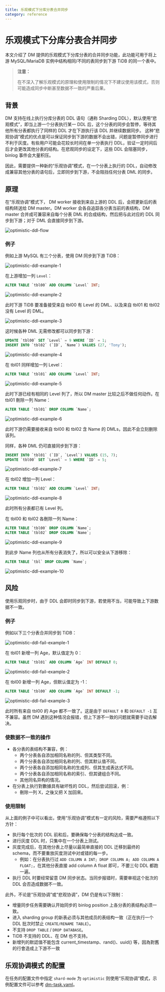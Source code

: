 ```yaml
---
title: 乐观模式下分库分表合并同步
category: reference
---
```


# 乐观模式下分库分表合并同步

本文介绍了 DM 提供的乐观模式下分库分表的合并同步功能，此功能可用于将上游 MySQL/MariaDB 实例中结构相同/不同的表同步到下游 TiDB 的同一个表中。

> **注意：**
>
> 在不深入了解乐观模式的原理和使用限制的情况下不建议使用该模式，否则可能造成同步中断甚至数据不一致的严重后果。

## 背景

DM 支持在线上执行分库分表的 DDL 语句（通称 Sharding DDL），默认使用“悲观模式”，即当上游一个分表执行某一 DDL 后，这个分表的同步会暂停，等待其他所有分表都执行了同样的 DDL 才在下游执行该 DDL 并继续数据同步。
这种“悲观协调”模式的优点是可以保证同步到下游的数据不会出错，问题是暂停同步进行不利于灰度。有些用户可能会花较长时间在单一分表执行 DDL，验证一定时间后后才会更改其他分表的结构。在悲观同步的设定下，这些 DDL 会阻塞同步，binlog 事件会大量积压。

因此，需要提供一种新的“乐观协调”模式，在一个分表上执行的 DDL，自动修改成兼容其他分表的语句后，立即同步到下游，不会阻挡任何分表 DML 的同步。

## 原理

在“乐观协调”模式下， DM worker 接收到来自上游的 DDL 后，会把更新后的表结构转送给 DM master。DM worker 会各自追踪各分表当前的表结构，DM master 合并成可兼容来自每个分表 DML 的合成结构，然后把与此对应的 DDL 同步到下游；对于 DML 会直接同步到下游。

![optimistic-ddl-flow](/media/optimistic-ddl-flow.png)

### 例子

例如上游 MySQL 有三个分表，使用 DM 同步到下游 TiDB：

![optimistic-ddl-example-1](/media/optimistic-ddl-example-1.png)

在上游增加一列 `Level`：

```SQL
ALTER TABLE `tbl00` ADD COLUMN `Level` INT;
```

![optimistic-ddl-example-2](/media/optimistic-ddl-example-2.png)

此时下游 TiDB 要准备接受来自 tbl00 有 Level 的 DML、以及来自 tbl01 和 tbl02 没有 Level 的 DML。

![optimistic-ddl-example-3](/media/optimistic-ddl-example-3.png)

这时候各种 DML 无需修改都可以同步到下游：

```SQL
UPDATE `tbl00` SET `Level` = 9 WHERE `ID` = 1;
INSERT INTO `tbl02` (`ID`, `Name`) VALUES (27, 'Tony');
```

![optimistic-ddl-example-4](/media/optimistic-ddl-example-4.png)

在 tbl01 同样增加一列 Level：

```SQL
ALTER TABLE `tbl01` ADD COLUMN `Level` INT;
```

![optimistic-ddl-example-5](/media/optimistic-ddl-example-5.png)

此时下游已经有相同的 Level 列了，所以 DM master 比较之后不做任何动作。在 tbl01 刪除一列 Name：

```SQL
ALTER TABLE `tbl01` DROP COLUMN `Name`;
```

![optimistic-ddl-example-6](/media/optimistic-ddl-example-6.png)

此时下游仍需要接收来自 tbl00 和 tbl02 含 Name 的 DMLs，因此不会立刻删除该列。

同样，各种 DML 仍可直接同步到下游：

```SQL
INSERT INTO `tbl01` (`ID`, `Level`) VALUES (15, 7);
UPDATE `tbl00` SET `Level` = 5 WHERE `ID` = 5;
```

![optimistic-ddl-example-7](/media/optimistic-ddl-example-7.png)

在 tbl02 增加一列 Level：

```SQL
ALTER TABLE `tbl02` ADD COLUMN `Level` INT;
```

![optimistic-ddl-example-8](/media/optimistic-ddl-example-8.png)

此时所有分表都已有 Level 列。

在 tbl00 和 tbl02 各刪除一列 Name：

```SQL
ALTER TABLE `tbl00` DROP COLUMN `Name`;
ALTER TABLE `tbl02` DROP COLUMN `Name`;
```

![optimistic-ddl-example-9](/media/optimistic-ddl-example-9.png)

到此步 Name 列也从所有分表消失了，所以可以安全从下游移除：

```SQL
ALTER TABLE `tbl` DROP COLUMN `Name`;
```

![optimistic-ddl-example-10](/media/optimistic-ddl-example-10.png)

## 风险 

使用乐观同步时，由于 DDL 会即时同步到下游，若使用不当，可能导致上下游数据不一致。

### 例子

例如以下三个分表合并同步到 TiDB：

![optimistic-ddl-fail-example-1](/media/optimistic-ddl-fail-example-1.png)

在 tbl01 新增一列 Age，默认值定为 0：

```SQL
ALTER TABLE `tbl01` ADD COLUMN `Age` INT DEFAULT 0;
```

![optimistic-ddl-fail-example-2](/media/optimistic-ddl-fail-example-2.png)

 在 tbl00 新增一列 Age，但默认值定为 -1：

```SQL 
ALTER TABLE `tbl00` ADD COLUMN `Age` INT DEFAULT -1;
```

![optimistic-ddl-fail-example-3](/media/optimistic-ddl-fail-example-3.png)

此时所有来自 tbl00 的 Age 都不一致了。这是由于 `DEFAULT 0` 和 `DEFAULT -1` 互不兼容。虽然 DM 遇到这种情况会报错，但上下游不一致的问题就需要手动去解决。

### 使数据不一致的操作

- 各分表的表结构不兼容，例：
    - 两个分表各自添加相同名称的列、但其类型不同。
    - 两个分表各自添加相同名称的列、但其默认值不同。
    - 两个分表各自添加相同名称的生成列、但其生成表达式不同。
    - 两个分表各自添加相同名称的索引、但其键组合不同。
    - 其他同名异构的情况。
- 在分表上执行對數據具有破坏性的 DDL，然后尝试回滚，例：
    - 刪除一列 X，之後又把 X 加回來。

### 使用限制

从上面的例子中可以看出，使用“乐观协调”模式有一定的风险，需要严格遵照以下方针：

- 执行每个批次的 DDL 前和后，要确保每个分表的结构达成一致。
- 进行灰度 DDL 时，只集中在一个分表上测试。
- 灰度完成后，在其他分表上尽量以最简单直接的 DDL 迁移到最终的 schema，而不要重放灰度测试中对或错的每一步。
    - 例如：在分表执行过 `ADD COLUMN A INT; DROP COLUMN A; ADD COLUMN A FLOAT;`，在其他分表直接 add column A float 即可，不要三句 DDL 都跑一遍。
- 执行 DDL 时要经常留意 DM 同步状态。当同步报错时，需要审视这个批次的 DDL 会否造成数据不一致。

此外，不论是“乐观协调”或“悲观协调”，DM 仍是有以下限制：

- 增量同步任务需要确认开始同步的 binlog position 上各分表的表结构必须一致。
- 进入 sharding group 的新表必须与其他成员的表结构一致（正在执行一个 DDL 批次时禁止 `CREATE/RENAME TABLE`）。
- 不支持 `DROP TABLE` / `DROP DATABASE`。
- TiDB 不支持的 DDL、在 DM 也不支持。
- 新增列的默認值不能包含 current_timestamp、rand()、uuid() 等，因為對舊的行會造成上下游不一致

## 乐观协调模式 的配置

在任务的配置文件中指定 `shard-mode` 为 `optimistic` 则使用“乐观协调”模式，示例配置文件可以参考 [dm-task.yaml](https://github.com/pingcap/dm/blob/95d37b4f8cf36c5da84714f9c25d7502028bc835/tests/sequence_sharding_optimistic/conf/dm-task.yaml)。